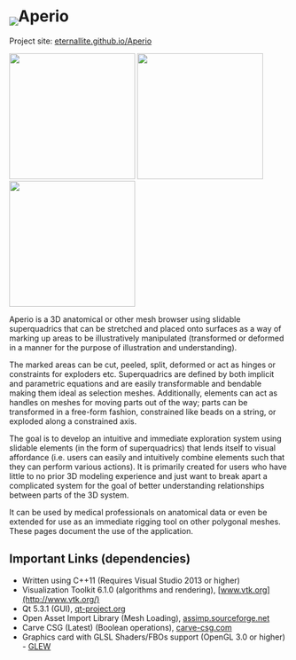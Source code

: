 # <img src="https://raw2.github.com/eternallite/aperio/master/about_orig.png" valign="bottom" />Aperio  

Project site: [eternallite.github.io/Aperio](http://eternallite.github.io/Aperio)

<img src="https://raw2.github.com/eternallite/aperio/master/screenshot_small.png" width="227px;" />
<img src="https://raw2.github.com/eternallite/aperio/master/screenshot_small2.png" width="227px;" />
<img src="https://raw2.github.com/eternallite/aperio/master/screenshot_small3.png" width="227px;" />

Aperio is a 3D anatomical or other mesh browser using slidable superquadrics that can be stretched and placed onto surfaces as a way of marking up areas to be illustratively manipulated (transformed or deformed in a manner for the purpose of illustration and understanding).

The marked areas can be cut, peeled, split, deformed or act as hinges or constraints for exploders etc. Superquadrics are defined by both implicit and parametric equations and are easily transformable and bendable making them ideal as selection meshes. Additionally, elements can act as handles on meshes for moving parts out of the way; parts can be transformed in a free-form fashion, constrained like beads on a string, or exploded along a constrained axis.

The goal is to develop an intuitive and immediate exploration system using slidable elements (in the form of superquadrics) that lends itself to visual affordance (i.e. users can easily and intuitively combine elements such that they can perform various actions). It is primarily created for users who have little to no prior 3D modeling experience and just want to break apart a complicated system for the goal of better understanding relationships between parts of the 3D system.

It can be used by medical professionals on anatomical data or even be extended for use as an immediate rigging tool on other polygonal meshes. These pages document the use of the application.

## Important Links (dependencies)

* Written using C++11 (Requires Visual Studio 2013 or higher) <br />
* Visualization Toolkit 6.1.0 (algorithms and rendering), [www.vtk.org](http://www.vtk.org/) <br />
* Qt 5.3.1 (GUI), [qt-project.org](http://qt-project.org/) <br />
* Open Asset Import Library (Mesh Loading), [assimp.sourceforge.net](http://assimp.sourceforge.net/) <br />
* Carve CSG (Latest) (Boolean operations), [carve-csg.com](http://carve-csg.com/) <br />
* Graphics card with GLSL Shaders/FBOs support (OpenGL 3.0 or higher) - [GLEW](http://glew.sourceforge.net/)
